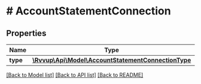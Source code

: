 # # AccountStatementConnection

## Properties

Name | Type | Description | Notes
------------ | ------------- | ------------- | -------------
**type** | [**\Rvvup\Api\Model\AccountStatementConnectionType**](AccountStatementConnectionType.md) |  |

[[Back to Model list]](../../README.md#models) [[Back to API list]](../../README.md#endpoints) [[Back to README]](../../README.md)

